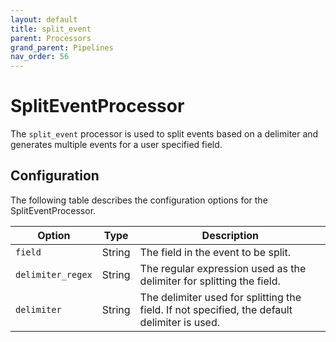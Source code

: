 ```yaml
---
layout: default
title: split_event
parent: Processors
grand_parent: Pipelines
nav_order: 56
---
```


# SplitEventProcessor

The `split_event` processor is used to split events based on a delimiter and generates multiple events for a user specified field.

## Configuration

The following table describes the configuration options for the SplitEventProcessor.

| Option           | Type    | Description                                                                                   |
|------------------|---------|-----------------------------------------------------------------------------------------------|
| `field`          | String  | The field in the event to be split.                                                           |
| `delimiter_regex`| String  | The regular expression used as the delimiter for splitting the field.                         |
| `delimiter`      | String  | The delimiter used for splitting the field. If not specified, the default delimiter is used.  |
